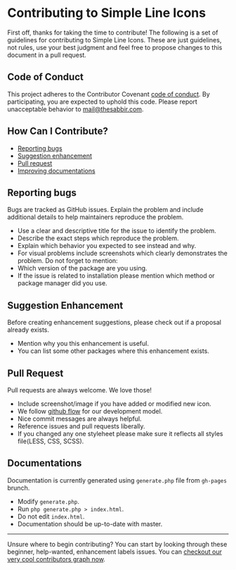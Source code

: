 # Contributing to Simple Line Icons
First off, thanks for taking the time to contribute!
The following is a set of guidelines for contributing to Simple Line Icons. These are just guidelines, not rules, use your best judgment and feel free to propose changes to this document in a pull request.
## Code of Conduct
This project adheres to the Contributor Covenant [code of conduct](CODE_OF_CONDUCT.md). By participating, you are expected to uphold this code. Please report unacceptable behavior to mail@thesabbir.com.
## How Can I Contribute?
 - [Reporting bugs](#reporting-bugs)
 - [Suggestion enhancement](#suggestion-enhancement)
 - [Pull request](#pull-request)
 - [Improving documentations](#documentations)
## Reporting bugs
Bugs are tracked as GitHub issues. Explain the problem and include additional details to help maintainers reproduce the problem.
 - Use a clear and descriptive title for the issue to identify the problem.
 - Describe the exact steps which reproduce the problem.
 - Explain which behavior you expected to see instead and why.
 - For visual problems include screenshots which clearly demonstrates the problem.
Do not forget to mention:
 - Which version of the package are you using.
 - If the issue is related to installation please mention which method or package manager did you use.
## Suggestion Enhancement
Before creating enhancement suggestions, please check out if a proposal already exists.
 - Mention why you this enhancement is useful.
 - You can list some other packages where this enhancement exists.
## Pull Request
Pull requests are always welcome. We love those!
  - Include screenshot/image if you have added or modified new icon.
  - We follow [github flow](https://guides.github.com/introduction/flow/) for our development model.
  - Nice commit messages are always helpful.
  - Reference issues and pull requests liberally.
  - If you changed any one styleheet please make sure it reflects all styles file(LESS, CSS, SCSS).
## Documentations
Documentation is currently generated using `generate.php` file from `gh-pages` brunch.
  - Modify `generate.php`.
  - Run `php generate.php > index.html`.
  - Do not edit `index.html`.
  - Documentation should be up-to-date with master.
  ___
  Unsure where to begin contributing? You can start by looking through these beginner, help-wanted, enhancement labels issues.
  You can [checkout our very cool contributors graph now](https://github.com/thesabbir/simple-line-icons/graphs/contributors).
